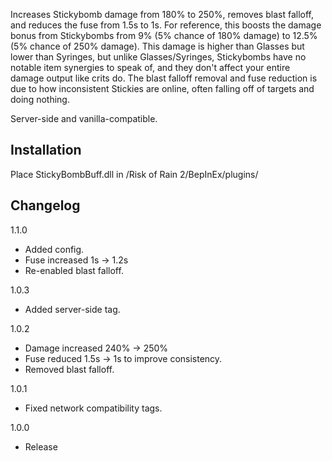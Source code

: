 Increases Stickybomb damage from 180% to 250%, removes blast falloff, and reduces the fuse from 1.5s to 1s.
For reference, this boosts the damage bonus from Stickybombs from 9% (5% chance of 180% damage) to 12.5% (5% chance of 250% damage).
This damage is higher than Glasses but lower than Syringes, but unlike Glasses/Syringes, Stickybombs have no notable item synergies to speak of, and they don't affect your entire damage output like crits do.
The blast falloff removal and fuse reduction is due to how inconsistent Stickies are online, often falling off of targets and doing nothing.

Server-side and vanilla-compatible.

## Installation
Place StickyBombBuff.dll in /Risk of Rain 2/BepInEx/plugins/

## Changelog
1.1.0

- Added config.
- Fuse increased 1s -> 1.2s
- Re-enabled blast falloff.

1.0.3

- Added server-side tag.

1.0.2

- Damage increased 240% -> 250%
- Fuse reduced 1.5s -> 1s to improve consistency.
- Removed blast falloff.

1.0.1

- Fixed network compatibility tags.

1.0.0

- Release

